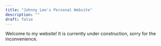 ```yaml
---
title: "Johnny Lee's Personal Website"
description: ""
draft: false
---
```



Welcome to my website! It is currently under construction, sorry for the inconvenience.
